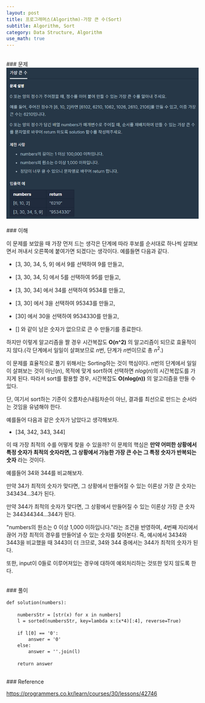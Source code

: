 ```yaml
---
layout: post
title: 프로그래머스(Algorithm)-가장 큰 수(Sort)
subtitle: Algorithm, Sort
category: Data Structure, Algorithm
use_math: true
---
```


<br>
### 문제

<center><img src = '/post_img/200314/image3.png' width="600"/></center>

<br>
### 이해

이 문제를 보았을 때 가장 먼저 드는 생각은 단계에 따라 후보를 순서대로 하나씩 살펴보면서 꺼내서 오른쪽에 붙여가면 되겠다는 생각이다. 예를들면 다음과 같다.

- [3, 30, 34, 5, 9] 에서 9를 선택하여 9를 만들고,

- [3, 30, 34, 5] 에서 5를 선택하여 95를 만들고,

- [3, 30, 34] 에서 34를 선택하여 9534를 만들고,

- [3, 30] 에서 3을 선택하여 95343를 만들고,

- [30] 에서 30을 선택하여 9534330를 만들고,

- [] 와 같이 남은 숫자가 없으므로 큰 수 만들기를 종료한다.

하지만 이렇게 알고리즘을 짤 경우 시간복잡도 __O(n^2)__ 의 알고리즘이 되므로 효율적이지 않다.(각 단계에서 일일이 살펴보므로 $n$번, 단계가 $n$번이므로 총 $n^2$.)

이 문제를 효율적으로 풀기 위해서는 Sorting하는 것이 핵심이다. n번의 단계에서 일일이 살펴보는 것이 아닌($n$), 목적에 맞게 sort하여 선택하면 $nlog(n)$의 시간복잡도를 가지게 된다. 따라서 sort를 활용할 경우, 시간복잡도 __O(nlog(n))__ 의 알고리즘을 만들 수 있다.

단, 여기서 sort하는 기준이 오름차순/내림차순이 아닌, 결과를 최선으로 만드는 순서라는 것임을 유념해야 한다.

예를들어 다음과 같은 숫자가 남았다고 생각해보자.

- [34, 342, 343, 344]

이 때 가장 최적의 수를 어떻게 찾을 수 있을까? 이 문제의 핵심은 __만약 어떠한 상황에서 특정 숫자가 최적의 숫자라면, 그 상황에서 가능한 가장 큰 수는 그 특정 숫자가 반복되는 숫자__ 라는 것이다.

예를들어 34와 344를 비교해보자.

만약 34가 최적의 숫자가 맞다면, 그 상황에서 만들어질 수 있는 이론상 가장 큰 숫자는 343434...34가 된다.

만약 344가 최적의 숫자가 맞다면, 그 상황에서 만들어질 수 있는 이론상 가장 큰 숫자는 344344344...344가 된다.

"numbers의 원소는 0 이상 1,000 이하입니다."라는 조건을 반영하여, 4번째 자리에서 끊어 가장 최적의 경우를 만들어낼 수 있는 숫자를 찾아본다. 즉, 예시에서 3434와 3443을 비교했을 때 3443이 더 크므로, 34와 344 중에서는 344가 최적의 숫자가 된다.

또한, input이 0들로 이루어져있는 경우에 대하여 예외처리하는 것또한 잊지 않도록 한다.

<br>
### 풀이

```
def solution(numbers):

    numbersStr = [str(x) for x in numbers]
    l = sorted(numbersStr, key=lambda x:(x*4)[:4], reverse=True)

    if l[0] == '0':
        answer = '0'
    else:
        answer = ''.join(l)

    return answer
```

<br>
### Reference

https://programmers.co.kr/learn/courses/30/lessons/42746
